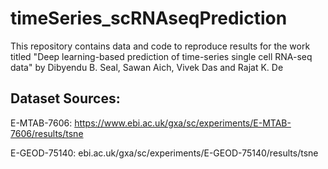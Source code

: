 # timeSeries_scRNAseqPrediction
This repository contains data and code to reproduce results for the work titled "Deep learning-based prediction of time-series single cell RNA-seq data" by Dibyendu B. Seal, Sawan Aich, Vivek Das and Rajat K. De

Dataset Sources:
----------------
E-MTAB-7606: https://www.ebi.ac.uk/gxa/sc/experiments/E-MTAB-7606/results/tsne

E-GEOD-75140: ebi.ac.uk/gxa/sc/experiments/E-GEOD-75140/results/tsne

